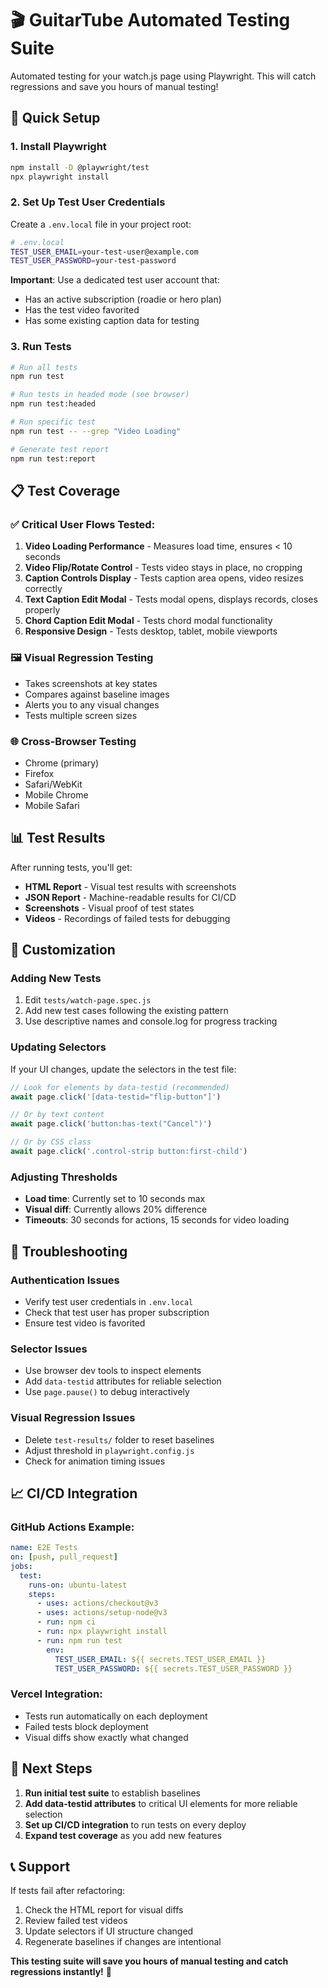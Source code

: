 # 🎬 GuitarTube Automated Testing Suite

Automated testing for your watch.js page using Playwright. This will catch regressions and save you hours of manual testing!

## 🚀 Quick Setup

### 1. Install Playwright
```bash
npm install -D @playwright/test
npx playwright install
```

### 2. Set Up Test User Credentials
Create a `.env.local` file in your project root:
```bash
# .env.local
TEST_USER_EMAIL=your-test-user@example.com
TEST_USER_PASSWORD=your-test-password
```

**Important**: Use a dedicated test user account that:
- Has an active subscription (roadie or hero plan)
- Has the test video favorited
- Has some existing caption data for testing

### 3. Run Tests
```bash
# Run all tests
npm run test

# Run tests in headed mode (see browser)
npm run test:headed

# Run specific test
npm run test -- --grep "Video Loading"

# Generate test report
npm run test:report
```

## 📋 Test Coverage

### ✅ Critical User Flows Tested:
1. **Video Loading Performance** - Measures load time, ensures < 10 seconds
2. **Video Flip/Rotate Control** - Tests video stays in place, no cropping
3. **Caption Controls Display** - Tests caption area opens, video resizes correctly
4. **Text Caption Edit Modal** - Tests modal opens, displays records, closes properly
5. **Chord Caption Edit Modal** - Tests chord modal functionality
6. **Responsive Design** - Tests desktop, tablet, mobile viewports

### 🖼️ Visual Regression Testing
- Takes screenshots at key states
- Compares against baseline images
- Alerts you to any visual changes
- Tests multiple screen sizes

### 🌐 Cross-Browser Testing
- Chrome (primary)
- Firefox
- Safari/WebKit
- Mobile Chrome
- Mobile Safari

## 📊 Test Results

After running tests, you'll get:
- **HTML Report** - Visual test results with screenshots
- **JSON Report** - Machine-readable results for CI/CD
- **Screenshots** - Visual proof of test states
- **Videos** - Recordings of failed tests for debugging

## 🔧 Customization

### Adding New Tests
1. Edit `tests/watch-page.spec.js`
2. Add new test cases following the existing pattern
3. Use descriptive names and console.log for progress tracking

### Updating Selectors
If your UI changes, update the selectors in the test file:
```javascript
// Look for elements by data-testid (recommended)
await page.click('[data-testid="flip-button"]')

// Or by text content
await page.click('button:has-text("Cancel")')

// Or by CSS class
await page.click('.control-strip button:first-child')
```

### Adjusting Thresholds
- **Load time**: Currently set to 10 seconds max
- **Visual diff**: Currently allows 20% difference
- **Timeouts**: 30 seconds for actions, 15 seconds for video loading

## 🚨 Troubleshooting

### Authentication Issues
- Verify test user credentials in `.env.local`
- Check that test user has proper subscription
- Ensure test video is favorited

### Selector Issues
- Use browser dev tools to inspect elements
- Add `data-testid` attributes for reliable selection
- Use `page.pause()` to debug interactively

### Visual Regression Issues
- Delete `test-results/` folder to reset baselines
- Adjust threshold in `playwright.config.js`
- Check for animation timing issues

## 📈 CI/CD Integration

### GitHub Actions Example:
```yaml
name: E2E Tests
on: [push, pull_request]
jobs:
  test:
    runs-on: ubuntu-latest
    steps:
      - uses: actions/checkout@v3
      - uses: actions/setup-node@v3
      - run: npm ci
      - run: npx playwright install
      - run: npm run test
        env:
          TEST_USER_EMAIL: ${{ secrets.TEST_USER_EMAIL }}
          TEST_USER_PASSWORD: ${{ secrets.TEST_USER_PASSWORD }}
```

### Vercel Integration:
- Tests run automatically on each deployment
- Failed tests block deployment
- Visual diffs show exactly what changed

## 🎯 Next Steps

1. **Run initial test suite** to establish baselines
2. **Add data-testid attributes** to critical UI elements for more reliable selection
3. **Set up CI/CD integration** to run tests on every deploy
4. **Expand test coverage** as you add new features

## 📞 Support

If tests fail after refactoring:
1. Check the HTML report for visual diffs
2. Review failed test videos
3. Update selectors if UI structure changed
4. Regenerate baselines if changes are intentional

**This testing suite will save you hours of manual testing and catch regressions instantly!** 🎉
